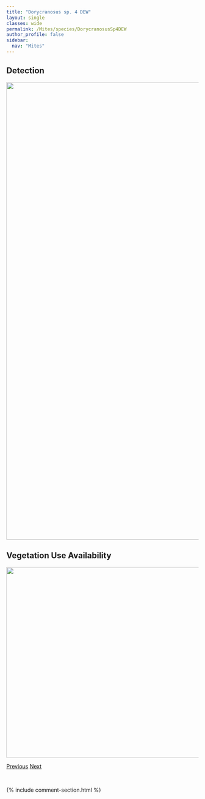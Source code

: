 ```yaml
---
title: "Dorycranosus sp. 4 DEW"
layout: single
classes: wide
permalink: /Mites/species/DorycranosusSp4DEW
author_profile: false
sidebar:
  nav: "Mites"
---
```


<h2>Detection</h2>

<a href="https://drive.google.com/uc?export=view&id=1zlgbD8_jiWkUXHI9xUNy8O09-3okc-WV">
<img src="https://drive.google.com/uc?export=view&id=1zlgbD8_jiWkUXHI9xUNy8O09-3okc-WV" height = "1200" width = "800">
</a>


<h2>Vegetation Use Availability</h2>

<a href="https://drive.google.com/uc?export=view&id=1mk5AeVlowCVZJSjRBeclVv3de_vUftDo">
<img src="https://drive.google.com/uc?export=view&id=1mk5AeVlowCVZJSjRBeclVv3de_vUftDo" height = "500" width = "1000">
</a>


<a href="/DevelopmentWebsite/Mites/species/DorycranosusSp3DEW" class="pagination--pager" title="Dorycranosus sp. 3 DEW">Previous</a> <a href="/DevelopmentWebsite/Mites/species/DyobelbaSp1DEW" class="pagination--pager" title="Dyobelba sp. 1 DEW">Next</a>

<p>&nbsp;</p>

{% include comment-section.html %}
